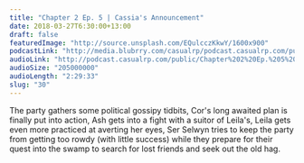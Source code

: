 ```yaml
---
title: "Chapter 2 Ep. 5 | Cassia's Announcement"
date: 2018-03-27T6:30:00+13:00
draft: false
featuredImage: "http://source.unsplash.com/EQulcczKkwY/1600x900"
podcastLink: "http://media.blubrry.com/casualrp/podcast.casualrp.com/public/podcast.casualrp.com/public/Chapter%202%20Ep.%205%20_%20Cassia%E2%80%99s%20Announcement%20.mp3"
audioLink: "http://podcast.casualrp.com/public/Chapter%202%20Ep.%205%20_%20Cassia%E2%80%99s%20Announcement%20.mp3"
audioSize: "205000000"
audioLength: "2:29:33"
slug: "30"
---
```


The party gathers some political gossipy tidbits, Cor's long awaited plan is finally put into action, Ash gets into a fight with a suitor of Leila's, Leila gets even more practiced at averting her eyes, Ser Selwyn tries to keep the party from getting too rowdy (with little success) while they prepare for their quest into the swamp to search for lost friends and seek out the old hag.
